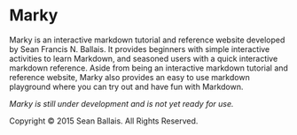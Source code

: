 # Marky
Marky is an interactive markdown tutorial and reference website developed by Sean Francis N. Ballais. It provides beginners with simple interactive activities to learn Markdown, and seasoned users with a quick interactive markdown reference. Aside from being an interactive markdown tutorial and reference website, Marky also provides an easy to use markdown playground where you can try out and have fun with Markdown.        

*Marky is still under development and is not yet ready for use.*    

Copyright &copy; 2015 Sean Ballais. All Rights Reserved.
